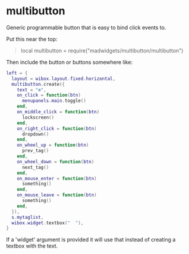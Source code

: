 # multibutton

Generic programmable button that is easy to bind click events to.

Put this near the top:
>local multibutton = require("madwidgets/multibutton/multibutton")

Then include the button or buttons somewhere like:

```lua
left = {
  layout = wibox.layout.fixed.horizontal,
  multibutton.create({
    text = "❇",
    on_click = function(btn) 
      menupanels.main.toggle() 
    end,
    on_middle_click = function(btn)
      lockscreen()
    end,
    on_right_click = function(btn)
      dropdown()
    end,
    on_wheel_up = function(btn)
      prev_tag()
    end,
    on_wheel_down = function(btn)
      next_tag()
    end,
    on_mouse_enter = function(btn)
      something()
    end,
    on_mouse_leave = function(btn)
      something()
    end,
  }),
  s.mytaglist,
  wibox.widget.textbox("  "),
}
```

If a 'widget' argument is provided it will use that instead of creating a textbox with the text.